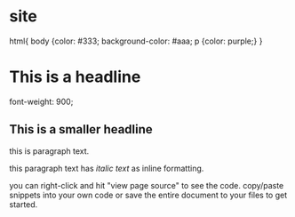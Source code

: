 # site
html{
body {color: #333; background-color: #aaa;
p {color: purple;}
}
</style>
<!-- this is the content you see in the body section of the file -->

<h1>This is a headline</h1>font-weight: 900;

<h2>This is a smaller headline</h2>

<p>this is paragraph text.</p>

<p>this paragraph text has <em>italic text</em> as inline formatting.</p>

<p>you can right-click and hit "view page source" to see the code. copy/paste snippets into your own code or save the entire document to your files to get started.</p>
